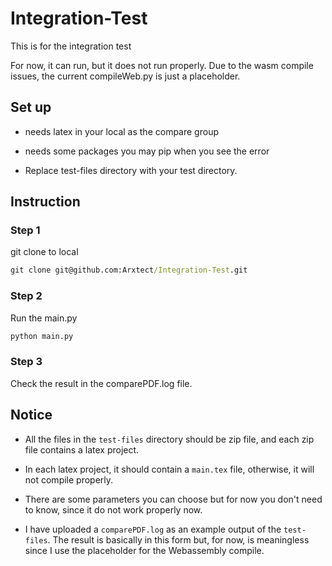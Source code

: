 # Integration-Test
This is for the integration test

For now, it can run, but it does not run properly. Due to the wasm compile issues, the current compileWeb.py is just a placeholder.



## Set up

* needs latex in your local as the compare group

* needs some packages you may pip when you see the error
* Replace test-files directory with your test directory.

## Instruction

### Step 1

git clone to local

```cmd
git clone git@github.com:Arxtect/Integration-Test.git
```

### Step 2

Run the main.py 

```cmd
python main.py
```

### Step 3

Check the result in the comparePDF.log file.

## Notice

* All the files in the ``test-files`` directory should be zip file, and each zip file contains a latex project.
* In each latex project, it should contain a ``main.tex`` file, otherwise, it will not compile properly.

* There are some parameters you can choose but for now you don't need to know, since it do not work properly now.
* I have uploaded a ``comparePDF.log`` as an example output of the ``test-files``. The result is basically in this form but, for now, is meaningless since I use the placeholder for the Webassembly compile.

